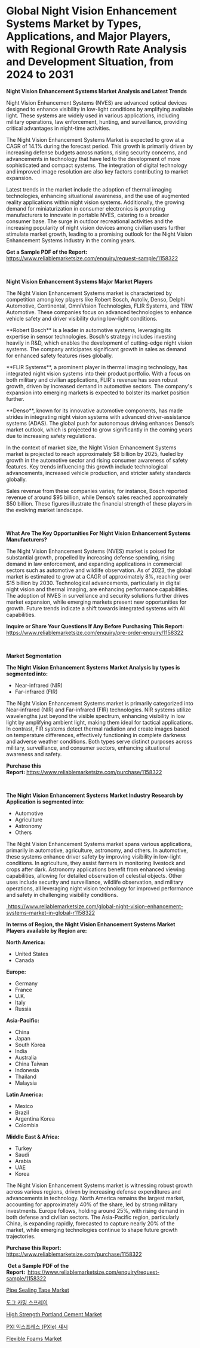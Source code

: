 <p><h1>Global Night Vision Enhancement Systems Market by Types, Applications, and Major Players, with Regional Growth Rate Analysis and Development Situation, from 2024 to 2031</h1></p><p><strong>Night Vision Enhancement Systems Market Analysis and Latest Trends</strong></p>
<p><p>Night Vision Enhancement Systems (NVES) are advanced optical devices designed to enhance visibility in low-light conditions by amplifying available light. These systems are widely used in various applications, including military operations, law enforcement, hunting, and surveillance, providing critical advantages in night-time activities.</p><p>The Night Vision Enhancement Systems Market is expected to grow at a CAGR of 14.1% during the forecast period. This growth is primarily driven by increasing defense budgets across nations, rising security concerns, and advancements in technology that have led to the development of more sophisticated and compact systems. The integration of digital technology and improved image resolution are also key factors contributing to market expansion.</p><p>Latest trends in the market include the adoption of thermal imaging technologies, enhancing situational awareness, and the use of augmented reality applications within night vision systems. Additionally, the growing demand for miniaturization in consumer electronics is prompting manufacturers to innovate in portable NVES, catering to a broader consumer base. The surge in outdoor recreational activities and the increasing popularity of night vision devices among civilian users further stimulate market growth, leading to a promising outlook for the Night Vision Enhancement Systems industry in the coming years.</p></p>
<p><strong>Get a Sample PDF of the Report:&nbsp;</strong> <a href="https://www.reliablemarketsize.com/enquiry/request-sample/1158322">https://www.reliablemarketsize.com/enquiry/request-sample/1158322</a></p>
<p>&nbsp;</p>
<p><strong>Night Vision Enhancement Systems Major Market Players</strong></p>
<p><p>The Night Vision Enhancement Systems market is characterized by competition among key players like Robert Bosch, Autoliv, Denso, Delphi Automotive, Continental, OmniVision Technologies, FLIR Systems, and TRW Automotive. These companies focus on advanced technologies to enhance vehicle safety and driver visibility during low-light conditions.</p><p>**Robert Bosch** is a leader in automotive systems, leveraging its expertise in sensor technologies. Bosch's strategy includes investing heavily in R&D, which enables the development of cutting-edge night vision systems. The company anticipates significant growth in sales as demand for enhanced safety features rises globally.</p><p>**FLIR Systems**, a prominent player in thermal imaging technology, has integrated night vision systems into their product portfolio. With a focus on both military and civilian applications, FLIR's revenue has seen robust growth, driven by increased demand in automotive sectors. The company's expansion into emerging markets is expected to bolster its market position further.</p><p>**Denso**, known for its innovative automotive components, has made strides in integrating night vision systems with advanced driver-assistance systems (ADAS). The global push for autonomous driving enhances Denso’s market outlook, which is projected to grow significantly in the coming years due to increasing safety regulations.</p><p>In the context of market size, the Night Vision Enhancement Systems market is projected to reach approximately $8 billion by 2025, fueled by growth in the automotive sector and rising consumer awareness of safety features. Key trends influencing this growth include technological advancements, increased vehicle production, and stricter safety standards globally.</p><p>Sales revenue from these companies varies; for instance, Bosch reported revenue of around $95 billion, while Denso’s sales reached approximately $50 billion. These figures illustrate the financial strength of these players in the evolving market landscape.</p></p>
<p>&nbsp;</p>
<p><strong>What Are The Key Opportunities For Night Vision Enhancement Systems Manufacturers?</strong></p>
<p><p>The Night Vision Enhancement Systems (NVES) market is poised for substantial growth, propelled by increasing defense spending, rising demand in law enforcement, and expanding applications in commercial sectors such as automotive and wildlife observation. As of 2023, the global market is estimated to grow at a CAGR of approximately 8%, reaching over $15 billion by 2030. Technological advancements, particularly in digital night vision and thermal imaging, are enhancing performance capabilities. The adoption of NVES in surveillance and security solutions further drives market expansion, while emerging markets present new opportunities for growth. Future trends indicate a shift towards integrated systems with AI capabilities.</p></p>
<p><strong>Inquire or Share Your Questions If Any Before Purchasing This Report:</strong> <a href="https://www.reliablemarketsize.com/enquiry/pre-order-enquiry/1158322">https://www.reliablemarketsize.com/enquiry/pre-order-enquiry/1158322</a></p>
<p>&nbsp;</p>
<p><strong>Market Segmentation</strong></p>
<p><strong>The Night Vision Enhancement Systems Market Analysis by types is segmented into:</strong></p>
<p><ul><li>Near-infrared (NIR)</li><li>Far-infrared (FIR)</li></ul></p>
<p><p>The Night Vision Enhancement Systems market is primarily categorized into Near-infrared (NIR) and Far-infrared (FIR) technologies. NIR systems utilize wavelengths just beyond the visible spectrum, enhancing visibility in low light by amplifying ambient light, making them ideal for tactical applications. In contrast, FIR systems detect thermal radiation and create images based on temperature differences, effectively functioning in complete darkness and adverse weather conditions. Both types serve distinct purposes across military, surveillance, and consumer sectors, enhancing situational awareness and safety.</p></p>
<p><strong>Purchase this Report:&nbsp;</strong><a href="https://www.reliablemarketsize.com/purchase/1158322">https://www.reliablemarketsize.com/purchase/1158322</a></p>
<p>&nbsp;</p>
<p><strong>The Night Vision Enhancement Systems Market Industry Research by Application is segmented into:</strong></p>
<p><ul><li>Automotive</li><li>Agriculture</li><li>Astronomy</li><li>Others</li></ul></p>
<p><p>The Night Vision Enhancement Systems market spans various applications, primarily in automotive, agriculture, astronomy, and others. In automotive, these systems enhance driver safety by improving visibility in low-light conditions. In agriculture, they assist farmers in monitoring livestock and crops after dark. Astronomy applications benefit from enhanced viewing capabilities, allowing for detailed observation of celestial objects. Other uses include security and surveillance, wildlife observation, and military operations, all leveraging night vision technology for improved performance and safety in challenging visibility conditions.</p></p>
<p><a href="https://www.reliablemarketsize.com/global-night-vision-enhancement-systems-market-in-global-r1158322">&nbsp;https://www.reliablemarketsize.com/global-night-vision-enhancement-systems-market-in-global-r1158322</a></p>
<p><strong>In terms of Region, the Night Vision Enhancement Systems Market Players available by Region are:</strong></p>
<p>
    <p> <strong> North America: </strong>
        <ul>
            <li>United States</li>
            <li>Canada</li>
        </ul>
        </p> 
    <p> <strong> Europe: </strong>
        <ul>
            <li>Germany</li>
            <li>France</li>
            <li>U.K.</li>
            <li>Italy</li>
            <li>Russia</li>
        </ul>
        </p> 
    <p> <strong> Asia-Pacific: </strong>
        <ul>
            <li>China</li>
            <li>Japan</li>
            <li>South Korea</li>
            <li>India</li>
            <li>Australia</li>
            <li>China Taiwan</li>
            <li>Indonesia</li>
            <li>Thailand</li>
            <li>Malaysia</li>
        </ul>
        </p> 
    <p> <strong> Latin America: </strong>
        <ul>
            <li>Mexico</li>
            <li>Brazil</li>
            <li>Argentina Korea</li>
            <li>Colombia</li>
        </ul>
        </p> 
    <p> <strong> Middle East & Africa: </strong>
        <ul>
            <li>Turkey</li>
            <li>Saudi</li>
            <li>Arabia</li>
            <li>UAE</li>
            <li>Korea</li>
        </ul>
    </p>
    </p>
<p><p>The Night Vision Enhancement Systems market is witnessing robust growth across various regions, driven by increasing defense expenditures and advancements in technology. North America remains the largest market, accounting for approximately 40% of the share, led by strong military investments. Europe follows, holding around 25%, with rising demand in both defense and civilian sectors. The Asia-Pacific region, particularly China, is expanding rapidly, forecasted to capture nearly 20% of the market, while emerging technologies continue to shape future growth trajectories.</p></p>
<p><strong>Purchase this Report: </strong><a href="https://www.reliablemarketsize.com/purchase/1158322">https://www.reliablemarketsize.com/purchase/1158322</a></p>
<p>&nbsp;<strong>Get a Sample PDF of the Report:&nbsp;&nbsp;</strong><a href="https://www.reliablemarketsize.com/enquiry/request-sample/1158322">https://www.reliablemarketsize.com/enquiry/request-sample/1158322</a></p>
<p><strong></strong></p>
<p><p><a href="https://www.linkedin.com/pulse/global-pipe-sealing-tape-market-product-type-application-vozwe?trackingId=jrlzACP7RaWm80cuonG90w%3D%3D">Pipe Sealing Tape Market</a></p><p><a href="https://medium.com/@carlosdytouglas8907667/%EC%84%B8%EA%B3%84-dog-calming-spray-market-%EC%9D%80-2024%EC%97%90%EC%84%9C-2031%EB%A1%9C-%EC%97%B0%ED%8F%89%EA%B7%A0-%EC%A6%9D%EA%B0%80%EC%9C%A8%EC%9D%84-%EB%B3%B4%EC%9D%BC-%EA%B2%83%EC%9C%BC%EB%A1%9C-%EC%98%88%EC%83%81%EB%90%A9%EB%8B%88%EB%8B%A4-382be62edcb4">도그 카밍 스프레이</a></p><p><a href="https://www.linkedin.com/pulse/what-innovations-market-trends-shaping-high-strength-portland-r3pge?trackingId=lnmFziUOQEicq0lxM3ihHA%3D%3D">High Strength Portland Cement Market</a></p><p><a href="https://medium.com/@carlosdytouglas8907667/pxi-%EC%9D%B5%EC%8A%A4%ED%94%84%EB%A0%88%EC%8A%A4-pxie-%EC%84%80%EC%8B%9C-%EC%8B%9C%EC%9E%A5-%EA%B7%9C%EB%AA%A8-%EB%B0%8F-%EC%A0%90%EC%9C%A0%EC%9C%A8-%EB%B6%84%EC%84%9D-%EC%84%B1%EC%9E%A5-%ED%8A%B8%EB%A0%8C%EB%93%9C-%EB%B0%8F-2024-2031-%EC%98%88%EC%B8%A1-c454564df840">PXI 익스프레스 (PXIe) 섀시</a></p><p><a href="https://issuu.com/reportprime-2/docs/flexible-foams-market-size-2030.ppt_0b0e9af45f0137">Flexible Foams Market</a></p></p>